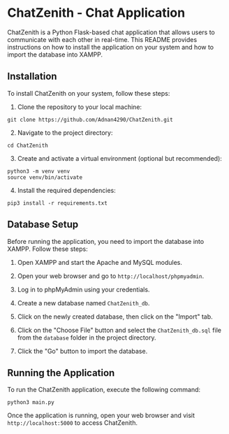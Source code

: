 # ChatZenith - Chat Application

ChatZenith is a Python Flask-based chat application that allows users to communicate with each other in real-time. This README provides instructions on how to install the application on your system and how to import the database into XAMPP.

## Installation

To install ChatZenith on your system, follow these steps:

1. Clone the repository to your local machine:

```
git clone https://github.com/Adnan4290/ChatZenith.git
```

2. Navigate to the project directory:

```
cd ChatZenith
```

3. Create and activate a virtual environment (optional but recommended):

```
python3 -m venv venv
source venv/bin/activate
```

4. Install the required dependencies:

```
pip3 install -r requirements.txt
```

## Database Setup

Before running the application, you need to import the database into XAMPP. Follow these steps:

1. Open XAMPP and start the Apache and MySQL modules.

2. Open your web browser and go to `http://localhost/phpmyadmin`.

3. Log in to phpMyAdmin using your credentials.

4. Create a new database named `ChatZenith_db`.

5. Click on the newly created database, then click on the "Import" tab.

6. Click on the "Choose File" button and select the `ChatZenith_db.sql` file from the `database` folder in the project directory.

7. Click the "Go" button to import the database.

## Running the Application

To run the ChatZenith application, execute the following command:

```
python3 main.py
```

Once the application is running, open your web browser and visit `http://localhost:5000` to access ChatZenith.


